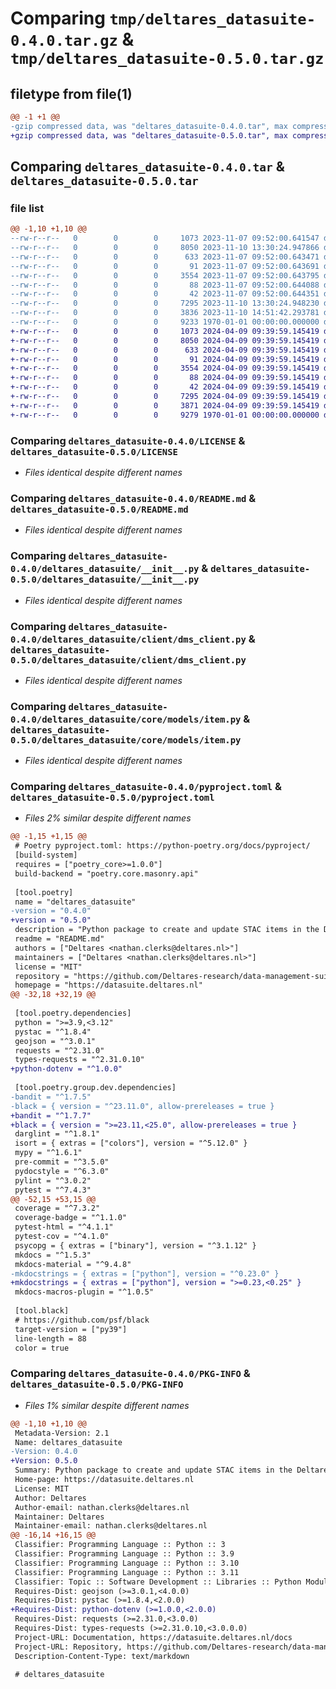 # Comparing `tmp/deltares_datasuite-0.4.0.tar.gz` & `tmp/deltares_datasuite-0.5.0.tar.gz`

## filetype from file(1)

```diff
@@ -1 +1 @@
-gzip compressed data, was "deltares_datasuite-0.4.0.tar", max compression
+gzip compressed data, was "deltares_datasuite-0.5.0.tar", max compression
```

## Comparing `deltares_datasuite-0.4.0.tar` & `deltares_datasuite-0.5.0.tar`

### file list

```diff
@@ -1,10 +1,10 @@
--rw-r--r--   0        0        0     1073 2023-11-07 09:52:00.641547 deltares_datasuite-0.4.0/LICENSE
--rw-r--r--   0        0        0     8050 2023-11-10 13:30:24.947866 deltares_datasuite-0.4.0/README.md
--rw-r--r--   0        0        0      633 2023-11-07 09:52:00.643471 deltares_datasuite-0.4.0/deltares_datasuite/__init__.py
--rw-r--r--   0        0        0       91 2023-11-07 09:52:00.643691 deltares_datasuite-0.4.0/deltares_datasuite/client/__init__.py
--rw-r--r--   0        0        0     3554 2023-11-07 09:52:00.643795 deltares_datasuite-0.4.0/deltares_datasuite/client/dms_client.py
--rw-r--r--   0        0        0       88 2023-11-07 09:52:00.644088 deltares_datasuite-0.4.0/deltares_datasuite/core/__init__.py
--rw-r--r--   0        0        0       42 2023-11-07 09:52:00.644351 deltares_datasuite-0.4.0/deltares_datasuite/core/models/__init__.py
--rw-r--r--   0        0        0     7295 2023-11-10 13:30:24.948230 deltares_datasuite-0.4.0/deltares_datasuite/core/models/item.py
--rw-r--r--   0        0        0     3836 2023-11-10 14:51:42.293781 deltares_datasuite-0.4.0/pyproject.toml
--rw-r--r--   0        0        0     9233 1970-01-01 00:00:00.000000 deltares_datasuite-0.4.0/PKG-INFO
+-rw-r--r--   0        0        0     1073 2024-04-09 09:39:59.145419 deltares_datasuite-0.5.0/LICENSE
+-rw-r--r--   0        0        0     8050 2024-04-09 09:39:59.145419 deltares_datasuite-0.5.0/README.md
+-rw-r--r--   0        0        0      633 2024-04-09 09:39:59.145419 deltares_datasuite-0.5.0/deltares_datasuite/__init__.py
+-rw-r--r--   0        0        0       91 2024-04-09 09:39:59.145419 deltares_datasuite-0.5.0/deltares_datasuite/client/__init__.py
+-rw-r--r--   0        0        0     3554 2024-04-09 09:39:59.145419 deltares_datasuite-0.5.0/deltares_datasuite/client/dms_client.py
+-rw-r--r--   0        0        0       88 2024-04-09 09:39:59.145419 deltares_datasuite-0.5.0/deltares_datasuite/core/__init__.py
+-rw-r--r--   0        0        0       42 2024-04-09 09:39:59.145419 deltares_datasuite-0.5.0/deltares_datasuite/core/models/__init__.py
+-rw-r--r--   0        0        0     7295 2024-04-09 09:39:59.145419 deltares_datasuite-0.5.0/deltares_datasuite/core/models/item.py
+-rw-r--r--   0        0        0     3871 2024-04-09 09:39:59.145419 deltares_datasuite-0.5.0/pyproject.toml
+-rw-r--r--   0        0        0     9279 1970-01-01 00:00:00.000000 deltares_datasuite-0.5.0/PKG-INFO
```

### Comparing `deltares_datasuite-0.4.0/LICENSE` & `deltares_datasuite-0.5.0/LICENSE`

 * *Files identical despite different names*

### Comparing `deltares_datasuite-0.4.0/README.md` & `deltares_datasuite-0.5.0/README.md`

 * *Files identical despite different names*

### Comparing `deltares_datasuite-0.4.0/deltares_datasuite/__init__.py` & `deltares_datasuite-0.5.0/deltares_datasuite/__init__.py`

 * *Files identical despite different names*

### Comparing `deltares_datasuite-0.4.0/deltares_datasuite/client/dms_client.py` & `deltares_datasuite-0.5.0/deltares_datasuite/client/dms_client.py`

 * *Files identical despite different names*

### Comparing `deltares_datasuite-0.4.0/deltares_datasuite/core/models/item.py` & `deltares_datasuite-0.5.0/deltares_datasuite/core/models/item.py`

 * *Files identical despite different names*

### Comparing `deltares_datasuite-0.4.0/pyproject.toml` & `deltares_datasuite-0.5.0/pyproject.toml`

 * *Files 2% similar despite different names*

```diff
@@ -1,15 +1,15 @@
 # Poetry pyproject.toml: https://python-poetry.org/docs/pyproject/
 [build-system]
 requires = ["poetry_core>=1.0.0"]
 build-backend = "poetry.core.masonry.api"
 
 [tool.poetry]
 name = "deltares_datasuite"
-version = "0.4.0"
+version = "0.5.0"
 description = "Python package to create and update STAC items in the Deltares Data Management Suite"
 readme = "README.md"
 authors = ["Deltares <nathan.clerks@deltares.nl>"]
 maintainers = ["Deltares <nathan.clerks@deltares.nl>"]
 license = "MIT"
 repository = "https://github.com/Deltares-research/data-management-suite"
 homepage = "https://datasuite.deltares.nl"
@@ -32,18 +32,19 @@
 
 [tool.poetry.dependencies]
 python = ">=3.9,<3.12"
 pystac = "^1.8.4"
 geojson = "^3.0.1"
 requests = "^2.31.0"
 types-requests = "^2.31.0.10"
+python-dotenv = "^1.0.0"
 
 [tool.poetry.group.dev.dependencies]
-bandit = "^1.7.5"
-black = { version = "^23.11.0", allow-prereleases = true }
+bandit = "^1.7.7"
+black = { version = ">=23.11,<25.0", allow-prereleases = true }
 darglint = "^1.8.1"
 isort = { extras = ["colors"], version = "^5.12.0" }
 mypy = "^1.6.1"
 pre-commit = "^3.5.0"
 pydocstyle = "^6.3.0"
 pylint = "^3.0.2"
 pytest = "^7.4.3"
@@ -52,15 +53,15 @@
 coverage = "^7.3.2"
 coverage-badge = "^1.1.0"
 pytest-html = "^4.1.1"
 pytest-cov = "^4.1.0"
 psycopg = { extras = ["binary"], version = "^3.1.12" }
 mkdocs = "^1.5.3"
 mkdocs-material = "^9.4.8"
-mkdocstrings = { extras = ["python"], version = "^0.23.0" }
+mkdocstrings = { extras = ["python"], version = ">=0.23,<0.25" }
 mkdocs-macros-plugin = "^1.0.5"
 
 [tool.black]
 # https://github.com/psf/black
 target-version = ["py39"]
 line-length = 88
 color = true
```

### Comparing `deltares_datasuite-0.4.0/PKG-INFO` & `deltares_datasuite-0.5.0/PKG-INFO`

 * *Files 1% similar despite different names*

```diff
@@ -1,10 +1,10 @@
 Metadata-Version: 2.1
 Name: deltares_datasuite
-Version: 0.4.0
+Version: 0.5.0
 Summary: Python package to create and update STAC items in the Deltares Data Management Suite
 Home-page: https://datasuite.deltares.nl
 License: MIT
 Author: Deltares
 Author-email: nathan.clerks@deltares.nl
 Maintainer: Deltares
 Maintainer-email: nathan.clerks@deltares.nl
@@ -16,14 +16,15 @@
 Classifier: Programming Language :: Python :: 3
 Classifier: Programming Language :: Python :: 3.9
 Classifier: Programming Language :: Python :: 3.10
 Classifier: Programming Language :: Python :: 3.11
 Classifier: Topic :: Software Development :: Libraries :: Python Modules
 Requires-Dist: geojson (>=3.0.1,<4.0.0)
 Requires-Dist: pystac (>=1.8.4,<2.0.0)
+Requires-Dist: python-dotenv (>=1.0.0,<2.0.0)
 Requires-Dist: requests (>=2.31.0,<3.0.0)
 Requires-Dist: types-requests (>=2.31.0.10,<3.0.0.0)
 Project-URL: Documentation, https://datasuite.deltares.nl/docs
 Project-URL: Repository, https://github.com/Deltares-research/data-management-suite
 Description-Content-Type: text/markdown
 
 # deltares_datasuite
```

